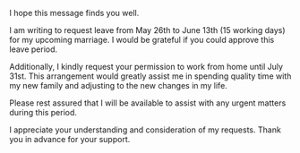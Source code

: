 I hope this message finds you well.

I am writing to request leave from May 26th to June 13th (15 working days) for my upcoming marriage. I would be grateful if you could approve this leave period.

Additionally, I kindly request your permission to work from home until July 31st. This arrangement would greatly assist me in spending quality time with my new family and adjusting to the new changes in my life.

Please rest assured that I will be available to assist with any urgent matters during this period.

I appreciate your understanding and consideration of my requests. Thank you in advance for your support.
